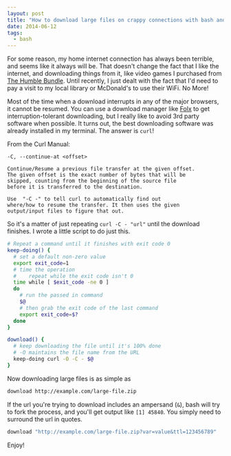 ```yaml
---
layout: post
title: "How to download large files on crappy connections with bash and curl"
date: 2014-06-12
tags:
  - bash
---
```


For some reason, my home internet connection has always been terrible, and seems like it always will be. That doesn't change the fact that I like the internet, and downloading things from it, like video games I purchased from [The Humble Bundle](https://www.humblebundle.com/). Until recently, I just dealt with the fact that I'd need to pay a visit to my local library or McDonald's to use their WiFi. No More!

Most of the time when a download interrupts in any of the major browsers, it cannot be resumed. You can use a download manager like [Folx](http://mac.eltima.com/download-manager.html) to get interruption-tolerant downloading, but I really like to avoid 3rd party software when possible. It turns out, the best downloading software was already installed in my terminal. The answer is `curl`!

From the Curl Manual:

```
-C, --continue-at <offset>

Continue/Resume a previous file transfer at the given offset.
The given offset is the exact number of bytes that will be
skipped, counting from the beginning of the source file
before it is transferred to the destination.

Use  "-C -" to tell curl to automatically find out
where/how to resume the transfer. It then uses the given
output/input files to figure that out.
```

So it's a matter of just repeating `curl -C - "url"` until the download finishes. I wrote a little script to do just this.

```bash
# Repeat a command until it finishes with exit code 0
keep-doing() {
  # set a default non-zero value
  export exit_code=1
  # time the operation
  #    repeat while the exit code isn't 0
  time while [ $exit_code -ne 0 ]
  do
    # run the passed in command
    $@
    # then grab the exit code of the last command
    export exit_code=$?
  done
}

download() {
  # keep downloading the file until it's 100% done
  # -O maintains the file name from the URL
  keep-doing curl -O -C - $@
}
```

Now downloading large files is as simple as

```bash
download http://example.com/large-file.zip
```

If the url you're trying to download includes an ampersand (`&`), bash will try to fork the process, and you'll get output like `[1] 45840`. You simply need to surround the url in quotes.

```bash
download "http://example.com/large-file.zip?var=value&ttl=123456789"
```

Enjoy!
